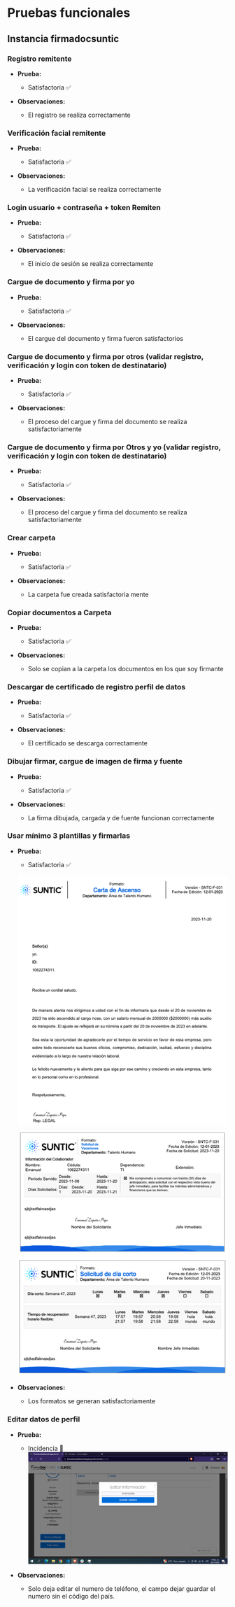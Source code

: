# Pruebas funcionales

## Instancia firmadocsuntic

### Registro remitente

- **Prueba:**
  - Satisfactoria :white_check_mark:

- **Observaciones:**
  - El registro se realiza correctamente

### Verificación facial remitente

- **Prueba:**
  - Satisfactoria :white_check_mark:

- **Observaciones:**
  - La verificación facial se realiza correctamente

### Login usuario + contraseña + token Remiten

- **Prueba:**
  - Satisfactoria :white_check_mark:

- **Observaciones:**
  - El inicio de sesión se realiza correctamente

### Cargue de documento y firma por yo

- **Prueba:**
  - Satisfactoria :white_check_mark:

- **Observaciones:**
  - El cargue del documento y firma fueron satisfactorios

### Cargue de documento y firma por otros (validar registro, verificación y login con token de destinatario)

- **Prueba:**
  - Satisfactoria :white_check_mark:

- **Observaciones:**
  - El proceso del cargue y firma del documento se realiza satisfactoriamente

### Cargue de documento y firma por Otros y yo (validar registro, verificación y login con token de destinatario)

- **Prueba:**
  - Satisfactoria :white_check_mark:

- **Observaciones:**
  - El proceso del cargue y firma del documento se realiza satisfactoriamente

### Crear carpeta

- **Prueba:**
  - Satisfactoria :white_check_mark:

- **Observaciones:**
  - La carpeta fue creada satisfactoria mente

### Copiar documentos a Carpeta

- **Prueba:**
  - Satisfactoria :white_check_mark:
  
- **Observaciones:**
  - Solo se copian a la carpeta los documentos en los que soy firmante

### Descargar de certificado de registro perfil de datos

- **Prueba:**
  - Satisfactoria :white_check_mark:

- **Observaciones:**
  - El certificado se descarga correctamente

### Dibujar firmar, cargue de imagen de firma y fuente

- **Prueba:**
  - Satisfactoria :white_check_mark:

- **Observaciones:**
  - La firma dibujada, cargada y de fuente funcionan correctamente

### Usar mínimo 3 plantillas y firmarlas

- **Prueba:**
  - Satisfactoria :white_check_mark:
  
  ![Foto error de editar perfil](/img/carta_de_ascenso.png)
  ![Foto error de editar perfil](/img/formato_de_vacaciones.png)
  ![Foto error de editar perfil](/img/solicitud_dia_corto.png)

- **Observaciones:**
  - Los formatos se generan satisfactoriamente

### Editar datos de perfil

- **Prueba:**
  - Incidencia :red_circle:
    ![Foto error de editar perfil](/img/editar_perfil.png)

- **Observaciones:**
  - Solo deja editar el numero de teléfono, el campo dejar guardar el numero sin el código del país.
